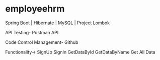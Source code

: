 # employeehrm

Spring Boot | Hibernate | MySQL | Project Lombok 

API Testing- Postman API

Code Control Management- Github

Functionality->
SignUp
SignIn
GetDataById
GetDataByName
Get All Data

